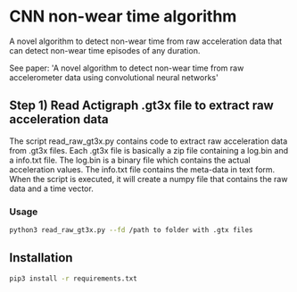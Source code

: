# CNN non-wear time algorithm
A novel algorithm to detect non-wear time from raw acceleration data that can detect non-wear time episodes of any duration.

See paper:
'A novel algorithm to detect non-wear time from raw accelerometer data using convolutional neural networks'

## Step 1) Read Actigraph .gt3x file to extract raw acceleration data
The script read_raw_gt3x.py contains code to extract raw acceleration data from .gt3x files. Each .gt3x file is basically a zip file containing a log.bin and a info.txt file. The log.bin is a binary file which contains the actual acceleration values. The info.txt file contains the meta-data in text form. When the script is executed, it will create a numpy file that contains the raw data and a time vector.

### Usage
```bash
python3 read_raw_gt3x.py --fd /path to folder with .gtx files
```

## Installation

```bash
pip3 install -r requirements.txt
```

